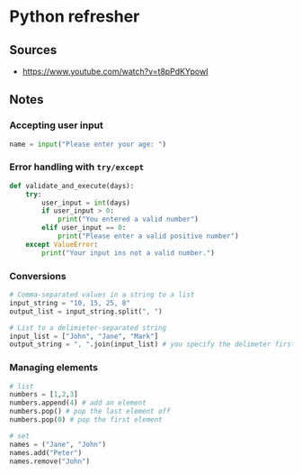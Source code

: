 # Python refresher

## Sources

- https://www.youtube.com/watch?v=t8pPdKYpowI

## Notes

### Accepting user input

```python
name = input("Please enter your age: ")
```

### Error handling with `try/except`

```python
def validate_and_execute(days):
    try:
        user_input = int(days)
        if user_input > 0:
            print("You entered a valid number")
        elif user_input == 0:
            print("Please enter a valid positive number")
    except ValueError:
        print("Your input ins not a valid number.")
```

### Conversions

```python
# Comma-separated values in a string to a list
input_string = "10, 15, 25, 8"
output_list = input_string.split(", ")

# List to a delimieter-separated string
input_list = ["John", "Jane", "Mark"]
output_string = ", ".join(input_list) # you specify the delimeter first and call the `join` function on it

```

### Managing elements

```python
# list
numbers = [1,2,3]
numbers.append(4) # add an element
numbers.pop() # pop the last element off
numbers.pop(0) # pop the first element

# set
names = ("Jane", "John")
names.add("Peter")
names.remove("John")
```
